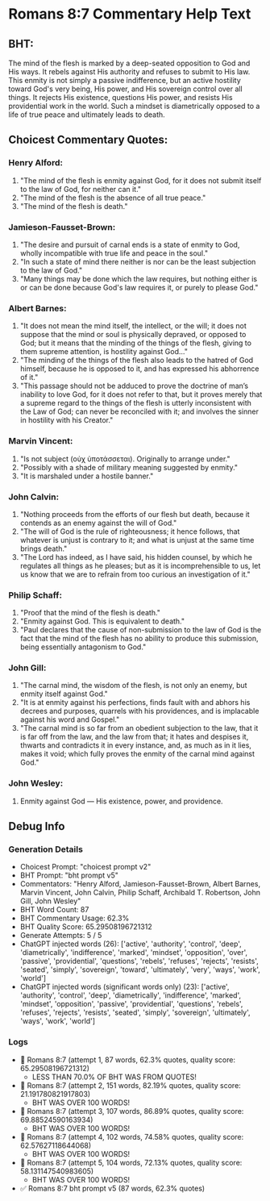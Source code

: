 # Romans 8:7 Commentary Help Text

## BHT:
The mind of the flesh is marked by a deep-seated opposition to God and His ways. It rebels against His authority and refuses to submit to His law. This enmity is not simply a passive indifference, but an active hostility toward God's very being, His power, and His sovereign control over all things. It rejects His existence, questions His power, and resists His providential work in the world. Such a mindset is diametrically opposed to a life of true peace and ultimately leads to death.

## Choicest Commentary Quotes:
### Henry Alford:
1. "The mind of the flesh is enmity against God, for it does not submit itself to the law of God, for neither can it." 
2. "The mind of the flesh is the absence of all true peace."
3. "The mind of the flesh is death."

### Jamieson-Fausset-Brown:
1. "The desire and pursuit of carnal ends is a state of enmity to God, wholly incompatible with true life and peace in the soul."
2. "In such a state of mind there neither is nor can be the least subjection to the law of God."
3. "Many things may be done which the law requires, but nothing either is or can be done because God's law requires it, or purely to please God."

### Albert Barnes:
1. "It does not mean the mind itself, the intellect, or the will; it does not suppose that the mind or soul is physically depraved, or opposed to God; but it means that the minding of the things of the flesh, giving to them supreme attention, is hostility against God..."
2. "The minding of the things of the flesh also leads to the hatred of God himself, because he is opposed to it, and has expressed his abhorrence of it."
3. "This passage should not be adduced to prove the doctrine of man’s inability to love God, for it does not refer to that, but it proves merely that a supreme regard to the things of the flesh is utterly inconsistent with the Law of God; can never be reconciled with it; and involves the sinner in hostility with his Creator."

### Marvin Vincent:
1. "Is not subject (οὐχ ὑποτάσσεται). Originally to arrange under." 
2. "Possibly with a shade of military meaning suggested by enmity." 
3. "It is marshaled under a hostile banner."

### John Calvin:
1. "Nothing proceeds from the efforts of our flesh but death, because it contends as an enemy against the will of God." 
2. "The will of God is the rule of righteousness; it hence follows, that whatever is unjust is contrary to it; and what is unjust at the same time brings death."
3. "The Lord has indeed, as I have said, his hidden counsel, by which he regulates all things as he pleases; but as it is incomprehensible to us, let us know that we are to refrain from too curious an investigation of it."

### Philip Schaff:
1. "Proof that the mind of the flesh is death."
2. "Enmity against God. This is equivalent to death."
3. "Paul declares that the cause of non-submission to the law of God is the fact that the mind of the flesh has no ability to produce this submission, being essentially antagonism to God."

### John Gill:
1. "The carnal mind, the wisdom of the flesh, is not only an enemy, but enmity itself against God."
2. "It is at enmity against his perfections, finds fault with and abhors his decrees and purposes, quarrels with his providences, and is implacable against his word and Gospel."
3. "The carnal mind is so far from an obedient subjection to the law, that it is far off from the law, and the law from that; it hates and despises it, thwarts and contradicts it in every instance, and, as much as in it lies, makes it void; which fully proves the enmity of the carnal mind against God."

### John Wesley:
1. Enmity against God — His existence, power, and providence.


## Debug Info
### Generation Details
- Choicest Prompt: "choicest prompt v2"
- BHT Prompt: "bht prompt v5"
- Commentators: "Henry Alford, Jamieson-Fausset-Brown, Albert Barnes, Marvin Vincent, John Calvin, Philip Schaff, Archibald T. Robertson, John Gill, John Wesley"
- BHT Word Count: 87
- BHT Commentary Usage: 62.3%
- BHT Quality Score: 65.29508196721312
- Generate Attempts: 5 / 5
- ChatGPT injected words (26):
	['active', 'authority', 'control', 'deep', 'diametrically', 'indifference', 'marked', 'mindset', 'opposition', 'over', 'passive', 'providential', 'questions', 'rebels', 'refuses', 'rejects', 'resists', 'seated', 'simply', 'sovereign', 'toward', 'ultimately', 'very', 'ways', 'work', 'world']
- ChatGPT injected words (significant words only) (23):
	['active', 'authority', 'control', 'deep', 'diametrically', 'indifference', 'marked', 'mindset', 'opposition', 'passive', 'providential', 'questions', 'rebels', 'refuses', 'rejects', 'resists', 'seated', 'simply', 'sovereign', 'ultimately', 'ways', 'work', 'world']

### Logs
- 🔄 Romans 8:7 (attempt 1, 87 words, 62.3% quotes, quality score: 65.29508196721312) 
	- LESS THAN 70.0% OF BHT WAS FROM QUOTES!
- 🔄 Romans 8:7 (attempt 2, 151 words, 82.19% quotes, quality score: 21.191780821917803) 
	- BHT WAS OVER 100 WORDS!
- 🔄 Romans 8:7 (attempt 3, 107 words, 86.89% quotes, quality score: 69.88524590163934) 
	- BHT WAS OVER 100 WORDS!
- 🔄 Romans 8:7 (attempt 4, 102 words, 74.58% quotes, quality score: 62.57627118644068) 
	- BHT WAS OVER 100 WORDS!
- 🔄 Romans 8:7 (attempt 5, 104 words, 72.13% quotes, quality score: 58.131147540983605) 
	- BHT WAS OVER 100 WORDS!
- ✅ Romans 8:7 bht prompt v5 (87 words, 62.3% quotes)